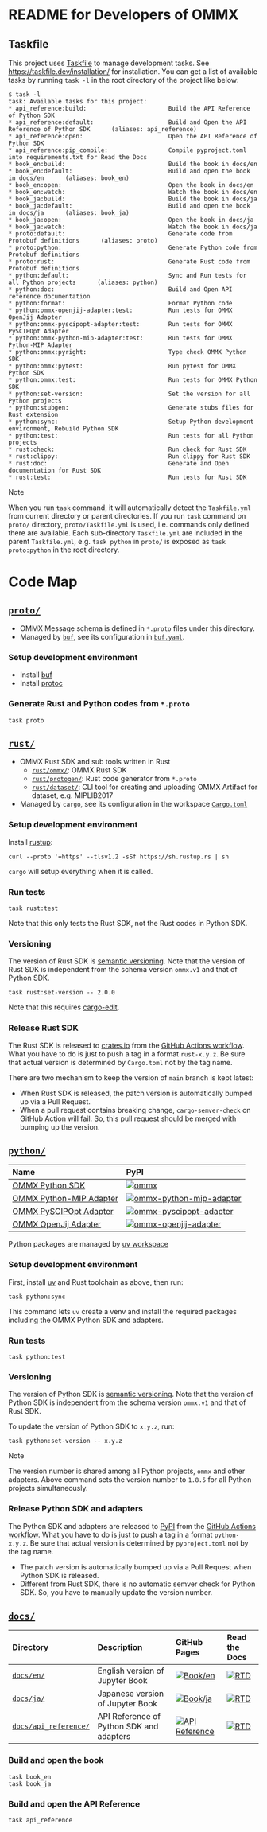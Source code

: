 README for Developers of OMMX
==============================

Taskfile
---------
This project uses [Taskfile](https://taskfile.dev/#/) to manage development tasks. See https://taskfile.dev/installation/ for installation.
You can get a list of available tasks by running `task -l` in the root directory of the project like below:

```text
$ task -l
task: Available tasks for this project:
* api_reference:build:                       Build the API Reference of Python SDK
* api_reference:default:                     Build and Open the API Reference of Python SDK      (aliases: api_reference)
* api_reference:open:                        Open the API Reference of Python SDK
* api_reference:pip_compile:                 Compile pyproject.toml into requirements.txt for Read the Docs
* book_en:build:                             Build the book in docs/en
* book_en:default:                           Build and open the book in docs/en      (aliases: book_en)
* book_en:open:                              Open the book in docs/en
* book_en:watch:                             Watch the book in docs/en
* book_ja:build:                             Build the book in docs/ja
* book_ja:default:                           Build and open the book in docs/ja      (aliases: book_ja)
* book_ja:open:                              Open the book in docs/ja
* book_ja:watch:                             Watch the book in docs/ja
* proto:default:                             Generate code from Protobuf definitions      (aliases: proto)
* proto:python:                              Generate Python code from Protobuf definitions
* proto:rust:                                Generate Rust code from Protobuf definitions
* python:default:                            Sync and Run tests for all Python projects      (aliases: python)
* python:doc:                                Build and Open API reference documentation
* python:format:                             Format Python code
* python:ommx-openjij-adapter:test:          Run tests for OMMX OpenJij Adapter
* python:ommx-pyscipopt-adapter:test:        Run tests for OMMX PySCIPOpt Adapter
* python:ommx-python-mip-adapter:test:       Run tests for OMMX Python-MIP Adapter
* python:ommx:pyright:                       Type check OMMX Python SDK
* python:ommx:pytest:                        Run pytest for OMMX Python SDK
* python:ommx:test:                          Run tests for OMMX Python SDK
* python:set-version:                        Set the version for all Python projects
* python:stubgen:                            Generate stubs files for Rust extension
* python:sync:                               Setup Python development environment, Rebuild Python SDK
* python:test:                               Run tests for all Python projects
* rust:check:                                Run check for Rust SDK
* rust:clippy:                               Run clippy for Rust SDK
* rust:doc:                                  Generate and Open documentation for Rust SDK
* rust:test:                                 Run tests for Rust SDK
```

> [!NOTE]
> When you run `task` command, it will automatically detect the `Taskfile.yml` from current directory or parent directories.
> If you run `task` command on `proto/` directory, `proto/Taskfile.yml` is used, i.e. commands only defined there are available.
> Each sub-directory `Taskfile.yml` are included in the parent `Taskfile.yml`,
> e.g. `task python` in `proto/` is exposed as `task proto:python` in the root directory.

Code Map
========

[`proto/`](./proto/)
--------------------
- OMMX Message schema is defined in `*.proto` files under this directory.
- Managed by [`buf`](https://buf.build/docs/introduction), see its configuration in [`buf.yaml`](./proto/buf.yaml).

### Setup development environment

- Install [buf](https://buf.build/docs/cli/installation/)
- Install [protoc](https://grpc.io/docs/protoc-installation/)

### Generate Rust and Python codes from `*.proto`

```shell
task proto
```

[`rust/`](./rust/)
-------------------
- OMMX Rust SDK and sub tools written in Rust
  - [`rust/ommx/`](./rust/ommx/): OMMX Rust SDK
  - [`rust/protogen/`](./rust/protogen/): Rust code generator from `*.proto`
  - [`rust/dataset/`](./rust/dataset/): CLI tool for creating and uploading OMMX Artifact for dataset, e.g. MIPLIB2017
- Managed by `cargo`, see its configuration in the workspace [`Cargo.toml`](./Cargo.toml)

### Setup development environment

Install [rustup](https://www.rust-lang.org/tools/install):

```shell
curl --proto '=https' --tlsv1.2 -sSf https://sh.rustup.rs | sh
```

`cargo` will setup everything when it is called.

### Run tests

```shell
task rust:test
```

Note that this only tests the Rust SDK, not the Rust codes in Python SDK.

### Versioning

The version of Rust SDK is [semantic versioning](https://semver.org/).
Note that the version of Rust SDK is independent from the schema version `ommx.v1` and that of Python SDK.

```shell
task rust:set-version -- 2.0.0
```

Note that this requires [cargo-edit](https://github.com/killercup/cargo-edit).

### Release Rust SDK

The Rust SDK is released to [crates.io](https://crates.io/) from the [GitHub Actions workflow](https://github.com/Jij-Inc/ommx/actions/workflows/release_rust.yml). What you have to do is just to push a tag in a format `rust-x.y.z`. Be sure that actual version is determined by `Cargo.toml` not by the tag name.

There are two mechanism to keep the version of `main` branch is kept latest:

- When Rust SDK is released, the patch version is automatically bumped up via a Pull Request.
- When a pull request contains breaking change, `cargo-semver-check` on GitHub Action will fail. So, this pull request should be merged with bumping up the version.

[`python/`](./python/)
----------------------

| Name | PyPI |
|:---- |:---- |
| [OMMX Python SDK](./python/ommx) | [![ommx](https://img.shields.io/pypi/v/ommx)](https://pypi.org/project/ommx/) |
| [OMMX Python-MIP Adapter](./python/ommx-python-mip-adapter) | [![ommx-python-mip-adapter](https://img.shields.io/pypi/v/ommx-python-mip-adapter)](https://pypi.org/project/ommx-python-mip-adapter/) |
| [OMMX PySCIPOpt Adapter](./python/ommx-pyscipopt-adapter) | [![ommx-pyscipopt-adapter](https://img.shields.io/pypi/v/ommx-pyscipopt-adapter)](https://pypi.org/project/ommx-pyscipopt-adapter/) |
| [OMMX OpenJij Adapter](./python/ommx-openjij-adapter) | [![ommx-openjij-adapter](https://img.shields.io/pypi/v/ommx-openjij-adapter)](https://pypi.org/project/ommx-openjij-adapter/) |

Python packages are managed by [uv workspace](https://docs.astral.sh/uv/concepts/projects/workspaces/)

### Setup development environment

First, install [uv](https://docs.astral.sh/uv/getting-started/installation/) and Rust toolchain as above, then run:

```shell
task python:sync
```

This command lets `uv` create a venv and install the required packages including the OMMX Python SDK and adapters.

### Run tests

```shell
task python:test
```

### Versioning

The version of Python SDK is [semantic versioning](https://semver.org/).
Note that the version of Python SDK is independent from the schema version `ommx.v1` and that of Rust SDK.

To update the version of Python SDK to `x.y.z`, run:

```shell
task python:set-version -- x.y.z
```

> [!NOTE]
> The version number is shared among all Python projects, `ommx` and other adapters.
> Above command sets the version number to `1.8.5` for all Python projects simultaneously.

### Release Python SDK and adapters

The Python SDK and adapters are released to [PyPI](https://pypi.org/) from the [GitHub Actions workflow](https://github.com/Jij-Inc/ommx/actions/workflows/release_python.yml). What you have to do is just to push a tag in a format `python-x.y.z`. Be sure that actual version is determined by `pyproject.toml` not by the tag name.

- The patch version is automatically bumped up via a Pull Request when Python SDK is released.
- Different from Rust SDK, there is no automatic semver check for Python SDK. So, you have to manually update the version number.

[`docs/`](./docs/)
-------------------

| Directory | Description | GitHub Pages  | Read the Docs |
|:----------|:------------|:--------------|:--------------|
| [`docs/en/`](./docs/en/) | English version of Jupyter Book | [![Book/en](https://img.shields.io/badge/Book-English-blue)](https://jij-inc.github.io/ommx/en) | [![RTD](https://readthedocs.org/projects/ommx-en-book/badge/?version=latest)](https://ommx-en-book.readthedocs.io/en/latest/?badge=latest) |
| [`docs/ja/`](./docs/ja/) | Japanese version of Jupyter Book | [![Book/ja](https://img.shields.io/badge/Book-日本語-blue)](https://jij-inc.github.io/ommx/ja) | [![RTD](https://readthedocs.org/projects/ommx-ja-book/badge/?version=latest)](https://ommx-ja-book.readthedocs.io/ja/latest/?badge=latest) |
| [`docs/api_reference/`](./docs/api_reference/) | API Reference of Python SDK and adapters | [![API Reference](https://img.shields.io/badge/API%20Reference-main-blue)](https://jij-inc.github.io/ommx/python/ommx/autoapi/index.html) | [![RTD](https://readthedocs.org/projects/ommx/badge/?version=latest)](https://ommx.readthedocs.io/en/latest/?badge=latest) |

### Build and open the book

```shell
task book_en
task book_ja
```

### Build and open the API Reference

```shell
task api_reference
```

